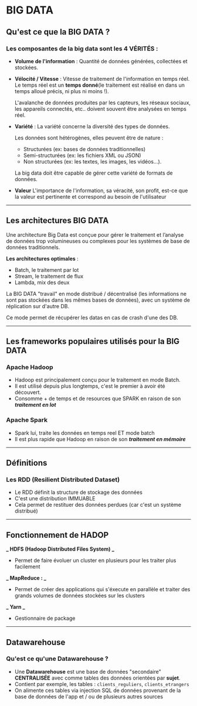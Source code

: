 # BIG DATA

## Qu'est ce que la BIG DATA ?

### Les composantes de la big data sont les 4 VÉRITÉS :

-   **Volume de l'information** :
    Quantité de données générées, collectées et stockées.

-   **Vélocité / Vitesse** :
    Vitesse de traitement de l'information en temps réel.
    Le temps réel est un **temps donné**(le traitement est réalisé en dans un temps alloué précis, ni plus ni moins !).

    L'avalanche de données produites par les capteurs, les réseaux sociaux, les appareils connectés, etc.. doivent souvent être analysées en temps réel.

-   **Variété** :
    La variété concerne la diversité des types de données.

    Les données sont hétérogènes, elles peuvent être de nature :

    -   Structurées (ex: bases de données traditionnelles)
    -   Semi-structurées (ex: les fichiers XML ou JSON)
    -   Non structurées (ex: les textes, les images, les vidéos...).

    La big data doit être capable de gérer cette variété de formats de données.

-   **Valeur**
    L'importance de l'information, sa véracité, son profit, est-ce que la valeur est pertinente et correspond au besoin de l'utilisateur

---

## Les architectures BIG DATA

Une architecture Big Data est conçue pour gérer le traitement et l’analyse de données trop volumineuses ou complexes pour les systèmes de base de données traditionnels.

**Les architectures optimales** :

-   Batch, le traitement par lot
-   Stream, le traitement de flux
-   Lambda, mix des deux

La BIG DATA "travail" en mode distribué / décentralisé (les informations ne sont pas stockées dans les mêmes bases de données), avec un système de réplication sur d'autre DB.

Ce mode permet de récupérer les datas en cas de crash d'une des DB.

---

## Les frameworks populaires utilisés pour la BIG DATA

### Apache Hadoop

-   Hadoop est principalement conçu pour le traitement en mode Batch.
-   Il est utilisé depuis plus longtemps, c'est le premier à avoir été découvert.
-   Consomme + de temps et de resources que SPARK en raison de son **_traitement en lot_**

### Apache Spark

-   Spark lui, traite les données en temps reel ET mode batch
-   Il est plus rapide que Hadoop en raison de son **_traitement en mémoire_**

---

## Définitions

### Les RDD (Resilient Distributed Dataset)

-   Le RDD définit la structure de stockage des données
-   C'est une distribution IMMUABLE
-   Cela permet de restituer des données perdues (car c'est un système distribué)

---

## Fonctionnement de HADOP

**_ HDFS (Hadoop Distributed Files System) _**

-   Permet de faire évoluer un cluster en plusieurs pour les traiter plus facilement

**_ MapReduce : _**

-   Permet de créer des applications qui s'éxecute en parallèle et traiter des grands volumes de données stockées sur les clusters

**_ Yarn _**

-   Gestionnaire de package

---

## Datawarehouse

### Qu'est ce qu'une Datawarehouse ?

-   Une **Datawarehouse** est une base de données "secondaire" **CENTRALISÉE** avec comme tables des données orientées par **sujet**.
-   Contient par exemple, les tables : `clients_reguliers`, `clients_etrangers`
-   On alimente ces tables via injection SQL de données provenant de la base de données de l'app et / ou de plusieurs autres sources
